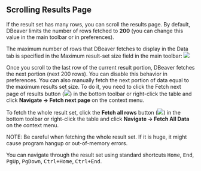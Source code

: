 ## Scrolling Results Page

If the result set has many rows, you can scroll the results page. By default, DBeaver limits the number of rows fetched to **200** (you can change this value in the main toolbar or in preferences).

The maximum number of rows that DBeaver fetches to display in the Data tab is specified in the Maximum result-set size field in the main toolbar: <img src="https://www.dropbox.com/s/7mj76k38u2ezzo6/Max%20result%20set%20size.png?raw=1"/>

Once you scroll to the last row of the current result portion, DBeaver fetches the next portion (next 200 rows). You can disable this behavior in preferences. 
You can also manually fetch the next portion of data equal to the maximum results set size. To do it, you need to click the Fetch next page of results button (<img src="https://www.dropbox.com/s/xekiqzxqgbsesjl/Fetch%20next%20page%20icon.png?raw=1"/>) in the bottom toolbar or right-click the table and click **Navigate -> Fetch next page** on the context menu.

To fetch the whole result set, click the **Fetch all rows** button (<img src="https://www.dropbox.com/s/uzna6o2q036m1ss/Fetch%20all%20rows%20icon.png?raw=1"/>) in the bottom toolbar or right-click the table and click **Navigate -> Fetch All Data** on the context menu.

NOTE: Be careful when fetching the whole result set. If it is huge, it might cause program hangup or out-of-memory errors.

You can navigate through the result set using standard shortcuts <kbd>Home</kbd>, <kbd>End</kbd>, <kbd>PgUp</kbd>, <kbd>PgDown</kbd>, <kbd>Ctrl+Home</kbd>, <kbd>Ctrl+End</kbd>.
